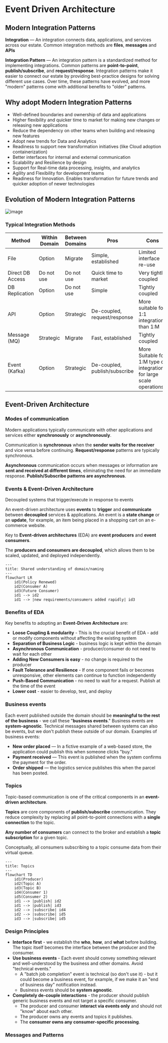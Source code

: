 # Event Driven Architecture

## Modern Integration Patterns

**Integration** — An integration connects data, applications, and services across our estate. Common integration methods are **files**, **messages** and **APIs**

**Integration Pattern** — An integration pattern is a standardized method for implementing integrations. Common patterns are **point-to-point**, **publish/subscribe**, and **request/response**. Integration patterns make it easier to connect our estate by providing best-practice designs for solving different use cases. Over time, these patterns have evolved, and more "modern" patterns come with additional benefits to "older" patterns.


## Why adopt Modern Integration Patterns

- Well-defined boundaries and ownership of data and applications
- Higher flexibility and quicker time to market for making new changes or releasing new applications
- Reduce the dependency on other teams when building and releasing new features
- Adopt new trends for Data and Analytics
- Readiness to support new transformation initiatives (like Cloud adoption containerization)
- Better interfaces for internal and external communication
- Scalability and Resilience by design
- Support for Real-time data processing, insights, and analytics
- Agility and Flexibility for development teams
- Readiness for Innovation. Enables transformation for future trends and quicker adoption of newer technologies


## Evolution of Modern Integration Patterns

![image](https://github.com/user-attachments/assets/11d40fc6-8fb8-4bd3-8a1b-fcc7e7c3248c)


### Typical Integration Methods

| **Method**       | **Within Domain** | **Between Domains** | **Pros**                      | **Cons**                                                              |
|------------------|-------------------|---------------------|-------------------------------|-----------------------------------------------------------------------|
| File             | Option            | Migrate             | Simple, established           | Limited interface re-use                                              |
| Direct DB Access | Do not use        | Do not use          | Quick time to market          | Very tightly coupled                                                  |
| DB Replication   | Option            | Do not use          | Simple                        | Tightly coupled                                                       |
| ΑΡΙ              | Option            | Strategic           | De-coupled, request/response  | More suitable for 1:1 integrations than 1:M                           |
| Message (MQ)     | Strategic         | Migrate             | Fast, established             | Tightly coupled                                                       |
| Event (Kafka)    | Option            | Strategic           | De-coupled, publish/subscribe | More Suitable for 1:M type of integrations for large scale operations |


## Event-Driven Architecture

### Modes of communication

Modern applications typically communicate with other applications and services either **synchronously** or **asynchronously**. 

Communication is **synchronous** when the **sender waits for the receiver** and vice versa before continuing. **Request/response** patterns are typically synchronous.

**Asynchronous** communication occurs when messages or information are **sent and received at different times**, eliminating the need for an immediate response. **Publish/Subscribe patterns are asynchronous**.


### Events & Event-Driven Architecture

Decoupled systems that trigger/execute in response to events

An event-driven architecture uses **events** to **trigger** and **communicate** between **decoupled** services & applications. An event is a **state change** or an **update**, for example, an item being placed in a shopping cart on an e-commerce website.

Key to **Event-driven architectures** (EDA) are **event producers** and **event consumers**.

The **producers and consumers are decoupled**, which allows them to be scaled, updated, and deployed independently.

```mermaid
---
title: Shared understanding of domain/naming
---
flowchart LR
    id1(Policy Renewed)
    id2(Consumer A)
    id3(Future Consumer)
    id1 --> id2
    id1 --> |new requirements/consumers added rapidly| id3
```


### Benefits of EDA

Key benefits to adopting an **Event-Driven Architecture** are:

- **Loose Coupling & modularity** - This is the crucial benefit of EDA - add or modify components without affecting the existing system
- **Separation of Business Logic** - business logic is kept within the domain
- **Asynchronous Communication** - producer/consumer do not need to wait for each other
- **Adding New Consumers is easy** - no change is required to the producer
- **Fault Tolerance and Resilience** - If one component fails or becomes unresponsive, other elements can continue to function independently
- **Push-Based Communication** - no need to wait for a request. Publish at the time of the event
- **Lower cost** - easier to develop, test, and deploy


### Business events

Each event published outside the domain should be **meaningful to the rest of the business** - we call these "**business events**." Business events are **system-agnostic**. Technical messages shared between systems can also be events, but we don't publish these outside of our domain. Examples of business events:

- **New order placed** — In a fictive example of a web-based store, the application could publish this when someone clicks "buy."
- **Payment received** — This event is published when the system confirms the payment for the order.
- **Order shipped** — the logistics service publishes this when the parcel has been posted.


### Topics

Topic-based communication is one of the critical components in an **event-driven architecture**.

**Topics** are core components of **publish/subscribe** communication. They reduce complexity by replacing all point-to-point connections with a **single connection** to the topic.

**Any number of consumers** can connect to the broker and establish a **topic subscription** for a given topic.

Conceptually, all consumers subscribing to a topic consume data from their virtual queue.


```mermaid
---
title: Topics
---
flowchart TD
    id1(Producer)
    id2(Topic A)
    id3(Topic B)
    id4(Consumer 1)
    id5(Consumer 2)
    id1 --> |publish| id2
    id1 --> |publish| id3
    id2 --> |subscribe| id4
    id2 --> |subscribe| id5
    id3 --> |subscribe| id5
```


### Design Principles

- **Interface first** - we establish the **who**, **how**, and **what** before building. The topic itself becomes the interface between the producer and the consumer.
- **Use business events** - Each event should convey something relevant and well-understood by the business and other domains. Avoid "technical events."
    - A "batch job completion" event is technical (so don't use it) - but it could become a business event, for example, if we make it an "end of business day" notification instead.
    - Business events should be **system agnostic**.
- **Completely de-couple interactions** - the producer should publish generic business events and not target a specific consumer.
    - The producer and consumer **interact via events only** and should not "know" about each other.
    - The producer owns any events and topics it publishes.
    - The **consumer owns any consumer-specific processing**.


### Messages and Patterns














